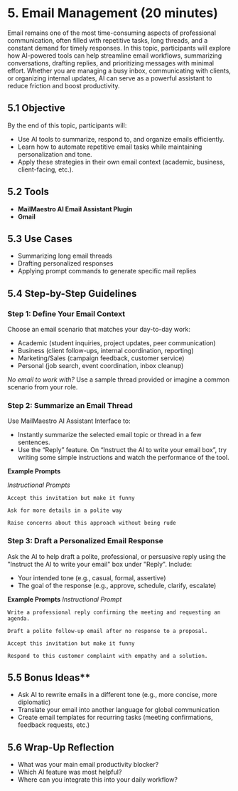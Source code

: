 # 5. Email Management (20 minutes)

Email remains one of the most time-consuming aspects of professional communication, often filled with repetitive tasks, long threads, and a constant demand for timely responses. In this topic, participants will explore how AI-powered tools can help streamline email workflows, summarizing conversations, drafting replies, and prioritizing messages with minimal effort. Whether you are managing a busy inbox, communicating with clients, or organizing internal updates, AI can serve as a powerful assistant to reduce friction and boost productivity.

## 5.1 Objective

By the end of this topic, participants will:

- Use AI tools to summarize, respond to, and organize emails efficiently.
- Learn how to automate repetitive email tasks while maintaining personalization and tone.
- Apply these strategies in their own email context (academic, business, client-facing, etc.).

## 5.2 Tools

- **MailMaestro AI Email Assistant Plugin**
- **Gmail**

## 5.3 Use Cases

- Summarizing long email threads  
- Drafting personalized responses
- Applying prompt commands to generate specific mail replies  

## 5.4 Step-by-Step Guidelines

### Step 1: Define Your Email Context

Choose an email scenario that matches your day-to-day work:

- Academic (student inquiries, project updates, peer communication)
- Business (client follow-ups, internal coordination, reporting)
- Marketing/Sales (campaign feedback, customer service)
- Personal (job search, event coordination, inbox cleanup)

*No email to work with?* Use a sample thread provided or imagine a common scenario from your role.

### Step 2: Summarize an Email Thread

Use MailMaestro AI Assistant Interface to:
- Instantly summarize the selected email topic or thread in a few sentences.
- Use the “Reply” feature. On “Instruct the AI to write your email box”, try writing some simple instructions and watch the performance of the tool.

**Example Prompts**

*Instructional Prompts*
```
Accept this invitation but make it funny
```
```
Ask for more details in a polite way
```
```
Raise concerns about this approach without being rude
```

### Step 3: Draft a Personalized Email Response

Ask the AI to help draft a polite, professional, or persuasive reply using the "Instruct the AI to write your email" box under "Reply". Include:
- Your intended tone (e.g., casual, formal, assertive)
- The goal of the response (e.g., approve, schedule, clarify, escalate)

**Example Prompts**
*Instructional Prompt*
```
Write a professional reply confirming the meeting and requesting an agenda.
```
```
Draft a polite follow-up email after no response to a proposal.
```
```
Accept this invitation but make it funny
```
```
Respond to this customer complaint with empathy and a solution.
```

## 5.5 Bonus Ideas**
- Ask AI to rewrite emails in a different tone (e.g., more concise, more diplomatic)  
- Translate your email into another language for global communication  
- Create email templates for recurring tasks (meeting confirmations, feedback requests, etc.)

## 5.6 Wrap-Up Reflection

- What was your main email productivity blocker?  
- Which AI feature was most helpful?  
- Where can you integrate this into your daily workflow?
